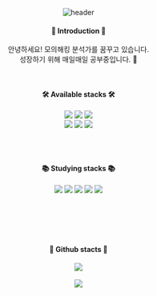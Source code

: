 <div align="center">
  
  ![header](https://capsule-render.vercel.app/api?type=cylinder&color=0:feac5e,50:c779d0,100:4bc0c8&height=100&section=header&text=Hi!%20I'm%20SooJin!&fontColor=ffffff&fontSize=55&animation=fadeIn&fontAlignY=55)
</div>

<div align="center">

  ####  :blue_heart: Introduction :blue_heart:
  안녕하세요! 모의해킹 분석가를 꿈꾸고 있습니다. <br>
  성장하기 위해 매일매일 공부중입니다. 🌱 </br>


</div>
<br/>

<div align="center">

####  🛠️ Available stacks 🛠️
<img src="https://img.shields.io/badge/C-A8B9CC?style=for-the-badge&logo=C&logoColor=white"/> <img src="https://img.shields.io/badge/MySQL-4479A1?style=for-the-badge&logo=MySQL&logoColor=white"/> <img src="https://img.shields.io/badge/Python-3776AB?style=for-the-badge&logo=Python&logoColor=white"/> <br>
<img src="https://img.shields.io/badge/HTML5-E34F26?style=for-the-badge&logo=HTML5&logoColor=white"/> <img src="https://img.shields.io/badge/Kali Linux-557C94?style=for-the-badge&logo=Kali Linux&logoColor=white"/> <img src="https://img.shields.io/badge/Linux-FCC624?style=for-the-badge&logo=Linux&logoColor=white"/> </br>


<br/>
</br>

#### :books: Studying stacks :books:
<img src="https://img.shields.io/badge/C-A8B9CC?style=for-the-badge&logo=C&logoColor=white"/> <img src="https://img.shields.io/badge/JAVA-007396?style=for-the-badge&logo=java&logoColor=white"> <img src="https://img.shields.io/badge/Spring-6DB33F?style=for-the-badge&logo=Spring&logoColor=white"/> <img src="https://img.shields.io/badge/Spring Security-6DB33F?style=for-the-badge&logo=Spring Security&logoColor=white"/> <img src="https://img.shields.io/badge/Amazon AWS-232F3E?style=for-the-badge&logo=Amazon AWS&logoColor=white"/> 

<br/>
</br>

<br/>
</br>

#### :gem: Github stacts :gem:
<img src="https://github-readme-stats.vercel.app/api/top-langs/?username=Variable-Jin&layout=compact&theme=tokyonight"><br><br>
<img src="https://github-readme-stats.vercel.app/api?username=Variable-Jin&show_icons=true&theme=tokyonight">

</div>
<!--
**usersoojin/usersoojin** is a ✨ _special_ ✨ repository because its `README.md` (this file) appears on your GitHub profile.

Here are some ideas to get you started:

- 🔭 I’m currently working on ...
- 🌱 I’m currently learning ...
- 👯 I’m looking to collaborate on ...
- 🤔 I’m looking for help with ...
- 💬 Ask me about ...
- 📫 How to reach me: ...
- 😄 Pronouns: ...
- ⚡ Fun fact: ...
-->
